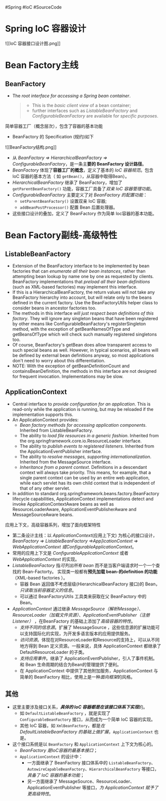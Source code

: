 #Spring #IoC #SourceCode 
# Spring IoC 容器设计

![[IoC 容器接口设计图.png]]


# Bean Factory主线
## BeanFactory
- The *root interface for accessing a Spring bean container*. 
	> - This is the *basic client view* of a bean container; 
	> - further interfaces such as *ListableBeanFactory* and *ConfigurableBeanFactory* are available f*or specific purposes*.


简单容器工厂（概念层次），包含了容器的基本功能
- BeanFactory 的 Specification (规约)如下

![[BeanFactory结构.png]]
- 从 *BeanFactory => HierarchicalBeanFactory => ConfigurableBeanFactory*，是一条主**要的 BeanFactory 设计路径**。
- *BeanFactory* 体现了**容器工厂的概念**，定义了基本的 *IoC 容器规范*。包含 loC 容器的基本方法（ 如 `getBean()`，从容器中取得Bean）。
- *HierarchicalBeanFactory* 继承了 BeanFactory，增加了 `getParentBeanFactory()` 功能，容器工厂具备了*双亲 IoC 容器管理功能*。
- *ConfigurableBeanFactory* 主要定义了对 *BeanFactory 的配置功能*：
	- `setParentBeanFactory()` 设置双亲 IoC 容器;
	- `addBeanPostProcessor()` 配置 Bean 后置处理器。
- 这些接口设计的叠加，定义了 BeanFactory 作为简单 loc容器的基本功能。


# Bean Factory副线-高级特性
## ListableBeanFactory
- Extension of the BeanFactory interface to be implemented by bean factories that can *enumerate all their bean instances*, rather than attempting bean lookup by name one by one as requested by clients. BeanFactory implementations that *preload all their bean definitions* (such as XML-based factories) may implement this interface.
- If this is a HierarchicalBeanFactory, the return values will not take any BeanFactory hierarchy into account, but will relate only to the beans defined in the current factory. Use the BeanFactoryUtils helper class to consider beans in ancestor factories too.
- The methods in this interface *will just respect bean definitions of this factory*. They will ignore any singleton beans that have been registered by other means like ConfigurableBeanFactory's registerSingleton method, with the exception of getBeanNamesOfType and getBeansOfType which will check such manually registered singletons too. 
- Of course, BeanFactory's getBean does allow transparent access to such special beans as well. However, in typical scenarios, all beans will be defined by external bean definitions anyway, so most applications don't need to worry about this differentiation.
- NOTE: With the exception of getBeanDefinitionCount and containsBeanDefinition, the methods in this interface are not designed for frequent invocation. Implementations may be slow.

## ApplicationContext
- Central interface to *provide configuration for an application*. This is read-only while the application is running, but may be reloaded if the implementation supports this.
- An ApplicationContext provides:
	- *Bean factory methods for accessing application components*. Inherited from ListableBeanFactory.
	- The ability to *load file resources in a generic fashion*. Inherited from the org.springframework.core.io.ResourceLoader interface.
	- The ability to *publish events to registered listeners*. Inherited from the ApplicationEventPublisher interface.
	- The ability to *resolve messages, supporting internationalization*. Inherited from the MessageSource interface.
	- *Inheritance from a parent context*. Definitions in a descendant context will always take priority. This means, for example, that a single parent context can be used by an entire web application, while each servlet has its own child context that is independent of that of any other servlet.
- In addition to standard org.springframework.beans.factory.BeanFactory lifecycle capabilities, ApplicationContext implementations detect and invoke ApplicationContextAware beans as well as ResourceLoaderAware, ApplicationEventPublisherAware and MessageSourceAware beans.

应用上下文，高级容器系列，增加了面向框架特性
- 第二条设计主线：以 *ApplicationContext*(应用上下文) 为核心的接口设计，*BeanFactory => ListableBeanFactory =>App]icationContext => WebApplicationContext 或ConfigurableApplicationContext*。
- 常用的应用上下文是 *ConfigurableApplicationContext* 或者 *WebApplicationContext* 的实现。
- *ListableBeanFactory* 指*可列出所有 bean* 而不是当客户端请求时一个一个查找的 Bean-Factorty。 实现类一般都有**预先加载 bean-的definition 的功能**（XML-based factories ）。
	- 容器 Bean 返回值不考虑层级(HierarchicalBeanFactory 接口)的 Bean，*只读取当前容器定义的信息*。
	- 可以通过 BeanFactoryUtils 工具类来获取在父 BeanFactory 中的 Bean。
- *ApplicationContext* 通过继承 *MessageSource（解析Message）*、*ResourceLoader（加载文件资源）*、*ApplicationEventPublisher（注册 Listener）* ，在BeanFactory 的基础上添加了*高级容器的特性*。
	- *支持不同的信息源*。扩展了 MessageSource ，这些信息源的扩展功能可以支持国际化的实现，为开发多语言版本的应用提供服务。
	- *访问资源*。体现在对ResourceLoader和Resource的支持上，可以从不同地方得到 Bean 定义资源。一般来说，具体 AppIicationContext 都继承了 DefaultResourceLoader 的子类。
	- *支持应用事件*。继承了 ApplicationEventPublisher，引人了事件机制。和 Bean 生命周期的结合为Bean的管理提供了便利。
	- 在 ApplicationContext 中提供了其他附加服务，ApplicationContext 与简单的 BeanFactory 相比，使用上是一种*面向框架*的风格。

## 其他
- 这里主要涉及接口关系，***具体的 IoC 容器都是在该接口体系下实现***的。
	- 如 `DefaultListableBeanFactory` ，就是实现了 `ConfigurableBeanFactory` 接口，从而成为一个简单 IoC 容器的实现。
	- 其他 IoC 容器，如 `XmlBeanFactory`，都是*在 DefaultListableBeanFactory 的基础上做扩展*，`ApplicationContext` 也是。
- 这个接口系统是以 `BeanFactory` 和 `ApplicationContext` 上下文为核心的。
	- *BeanFactory 是IoC容器的最基本接口*；
	- `ApplicationContext` 的设计中：
		- 一方面继承了 BeanFactory 接口体系中的 `ListableBeanFactory`、`AutowireCapableBeanFactory`、`HierarchicalBeanFactory` 等接口，*具备了 IoC 容器的基本功能*；
		- 另一方面继承了 MessageSource、ResourceLoader、ApplicationEventPublisher 等接口，*为 ApplicationContext 赋予了更高级特性*。
